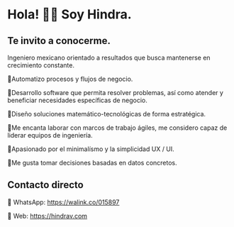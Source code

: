 
<!--
![banner](https://scontent.fmex22-1.fna.fbcdn.net/v/t1.15752-9/198774788_2927981837521160_8688981573201481476_n.png?_nc_cat=110&ccb=1-3&_nc_sid=ae9488&_nc_ohc=K3ZE98t3R_AAX-a2s__&_nc_ht=scontent.fmex22-1.fna&oh=624310e5e79ed3da262b62287c0faf03&oe=60E5A3CA)-->

# Hola! 👋🏼 Soy Hindra.

## Te invito a conocerme.

Ingeniero mexicano orientado a resultados que busca mantenerse en crecimiento constante.

🔹Automatizo procesos y flujos de negocio.

🔹Desarrollo software que permita resolver problemas, así como atender y beneficiar necesidades específicas de negocio.

🔹Diseño soluciones matemático-tecnológicas de forma estratégica.

🔹Me encanta laborar con marcos de trabajo ágiles, me considero capaz de liderar equipos de ingeniería.

🔹Apasionado por el minimalísmo y la simplicidad UX / UI.

🔹Me gusta tomar decisiones basadas en datos concretos.

## Contacto directo

🔸 WhatsApp: https://walink.co/015897

🔸 Web: https://hindrav.com

